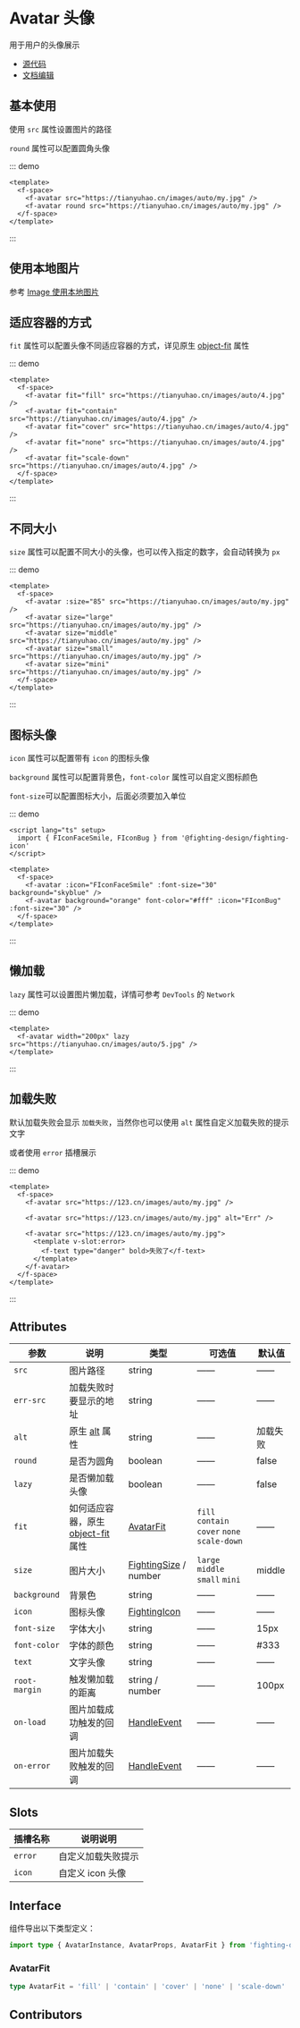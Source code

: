 # Avatar 头像

用于用户的头像展示

- [源代码](https://github.com/FightingDesign/fighting-design/tree/master/packages/fighting-design/avatar)
- [文档编辑](https://github.com/FightingDesign/fighting-design/blob/master/docs/docs/components/avatar.md)

## 基本使用

使用 `src` 属性设置图片的路径

`round` 属性可以配置圆角头像

::: demo

```vue
<template>
  <f-space>
    <f-avatar src="https://tianyuhao.cn/images/auto/my.jpg" />
    <f-avatar round src="https://tianyuhao.cn/images/auto/my.jpg" />
  </f-space>
</template>
```

:::

## 使用本地图片

参考 [Image 使用本地图片](https://fighting.tianyuhao.cn/components/image.html#使用本地图片)

## 适应容器的方式

`fit` 属性可以配置头像不同适应容器的方式，详见原生 [object-fit](https://developer.mozilla.org/en-US/docs/Web/CSS/object-fit#try_it) 属性

::: demo

```vue
<template>
  <f-space>
    <f-avatar fit="fill" src="https://tianyuhao.cn/images/auto/4.jpg" />
    <f-avatar fit="contain" src="https://tianyuhao.cn/images/auto/4.jpg" />
    <f-avatar fit="cover" src="https://tianyuhao.cn/images/auto/4.jpg" />
    <f-avatar fit="none" src="https://tianyuhao.cn/images/auto/4.jpg" />
    <f-avatar fit="scale-down" src="https://tianyuhao.cn/images/auto/4.jpg" />
  </f-space>
</template>
```

:::

## 不同大小

`size` 属性可以配置不同大小的头像，也可以传入指定的数字，会自动转换为 `px`

::: demo

```vue
<template>
  <f-space>
    <f-avatar :size="85" src="https://tianyuhao.cn/images/auto/my.jpg" />
    <f-avatar size="large" src="https://tianyuhao.cn/images/auto/my.jpg" />
    <f-avatar size="middle" src="https://tianyuhao.cn/images/auto/my.jpg" />
    <f-avatar size="small" src="https://tianyuhao.cn/images/auto/my.jpg" />
    <f-avatar size="mini" src="https://tianyuhao.cn/images/auto/my.jpg" />
  </f-space>
</template>
```

:::

## 图标头像

`icon` 属性可以配置带有 `icon` 的图标头像

`background` 属性可以配置背景色，`font-color` 属性可以自定义图标颜色

`font-size`可以配置图标大小，后面必须要加入单位

::: demo

```vue
<script lang="ts" setup>
  import { FIconFaceSmile, FIconBug } from '@fighting-design/fighting-icon'
</script>

<template>
  <f-space>
    <f-avatar :icon="FIconFaceSmile" :font-size="30" background="skyblue" />
    <f-avatar background="orange" font-color="#fff" :icon="FIconBug" :font-size="30" />
  </f-space>
</template>
```

:::

## 懒加载

`lazy` 属性可以设置图片懒加载，详情可参考 `DevTools` 的 `Network`

::: demo

```vue
<template>
  <f-avatar width="200px" lazy src="https://tianyuhao.cn/images/auto/5.jpg" />
</template>
```

:::

## 加载失败

默认加载失败会显示 `加载失败`，当然你也可以使用 `alt` 属性自定义加载失败的提示文字

或者使用 `error` 插槽展示

::: demo

```vue
<template>
  <f-space>
    <f-avatar src="https://123.cn/images/auto/my.jpg" />

    <f-avatar src="https://123.cn/images/auto/my.jpg" alt="Err" />

    <f-avatar src="https://123.cn/images/auto/my.jpg">
      <template v-slot:error>
        <f-text type="danger" bold>失败了</f-text>
      </template>
    </f-avatar>
  </f-space>
</template>
```

:::

## Attributes

| 参数          | 说明                                                                                                     | 类型                                                                        | 可选值                                       | 默认值   |
| ------------- | -------------------------------------------------------------------------------------------------------- | --------------------------------------------------------------------------- | -------------------------------------------- | -------- |
| `src`         | 图片路径                                                                                                 | string                                                                      | ——                                           | ——       |
| `err-src`     | 加载失败时要显示的地址                                                                                   | string                                                                      | ——                                           | ——       |
| `alt`         | 原生 [alt](https://developer.mozilla.org/zh-CN/docs/Web/HTML/Element/img#attr-alt) 属性                  | string                                                                      | ——                                           | 加载失败 |
| `round`       | 是否为圆角                                                                                               | boolean                                                                     | ——                                           | false    |
| `lazy`        | 是否懒加载头像                                                                                           | boolean                                                                     | ——                                           | false    |
| `fit`         | 如何适应容器，原生 [object-fit](https://developer.mozilla.org/en-US/docs/Web/CSS/object-fit#try_it) 属性 | <a href="#avatarfit">AvatarFit</a>                                          | `fill` `contain` `cover` `none` `scale-down` | ——       |
| `size`        | 图片大小                                                                                                 | <a href="/components/interface.html#fightingsize">FightingSize</a> / number | `large` `middle` `small` `mini`              | middle   |
| `background`  | 背景色                                                                                                   | string                                                                      | ——                                           | ——       |
| `icon`        | 图标头像                                                                                                 | <a href="/components/interface.html#fightingicon">FightingIcon</a>          | ——                                           | ——       |
| `font-size`   | 字体大小                                                                                                 | string                                                                      | ——                                           | 15px     |
| `font-color`  | 字体的颜色                                                                                               | string                                                                      | ——                                           | #333     |
| `text`        | 文字头像                                                                                                 | string                                                                      | ——                                           | ——       |
| `root-margin` | 触发懒加载的距离                                                                                         | string / number                                                             | ——                                           | 100px    |
| `on-load`     | 图片加载成功触发的回调                                                                                   | <a href="/components/interface.html#handleevent">HandleEvent</a>            | ——                                           | ——       |
| `on-error`    | 图片加载失败触发的回调                                                                                   | <a href="/components/interface.html#handleevent">HandleEvent</a>            | ——                                           | ——       |

## Slots

| 插槽名称 | 说明说明           |
| -------- | ------------------ |
| `error`  | 自定义加载失败提示 |
| `icon`   | 自定义 icon 头像   |

## Interface

组件导出以下类型定义：

```ts
import type { AvatarInstance, AvatarProps, AvatarFit } from 'fighting-design'
```

### AvatarFit

```ts
type AvatarFit = 'fill' | 'contain' | 'cover' | 'none' | 'scale-down'
```

## Contributors

<a href="https://github.com/Tyh2001" target="_blank">
  <f-avatar round src="https://avatars.githubusercontent.com/u/73180970?v=4" />
</a>

